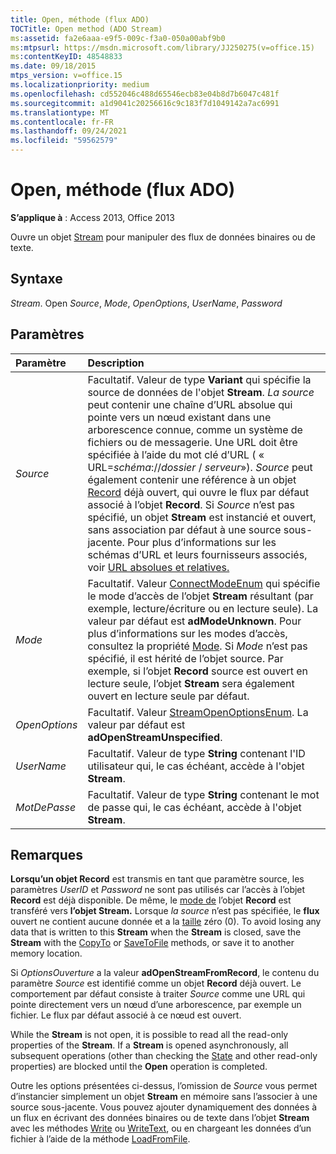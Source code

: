 ```yaml
---
title: Open, méthode (flux ADO)
TOCTitle: Open method (ADO Stream)
ms:assetid: fa2e6aaa-e9f5-009c-f3a0-050a00abf9b0
ms:mtpsurl: https://msdn.microsoft.com/library/JJ250275(v=office.15)
ms:contentKeyID: 48548833
ms.date: 09/18/2015
mtps_version: v=office.15
ms.localizationpriority: medium
ms.openlocfilehash: cd552046c488d65546ecb83e04b8d7b6047c481f
ms.sourcegitcommit: a1d9041c20256616c9c183f7d1049142a7ac6991
ms.translationtype: MT
ms.contentlocale: fr-FR
ms.lasthandoff: 09/24/2021
ms.locfileid: "59562579"
---
```

# <a name="open-method-ado-stream"></a>Open, méthode (flux ADO)


**S’applique à** : Access 2013, Office 2013


Ouvre un objet [Stream](stream-object-ado.md) pour manipuler des flux de données binaires ou de texte.

## <a name="syntax"></a>Syntaxe

*Stream*. Open *Source*, *Mode*, *OpenOptions*, *UserName*, *Password*

## <a name="parameters"></a>Paramètres

|Paramètre|Description|
|:--------|:----------|
|*Source* |Facultatif. Valeur de type **Variant** qui spécifie la source de données de l'objet **Stream**. *La source* peut contenir une chaîne d’URL absolue qui pointe vers un nœud existant dans une arborescence connue, comme un système de fichiers ou de messagerie. Une URL doit être spécifiée à l’aide du mot clé d’URL ( « URL=*schéma*://*dossier* / *serveur*»). *Source* peut également contenir une référence à un objet [Record](record-object-ado.md) déjà ouvert, qui ouvre le flux par défaut associé à l’objet **Record**. Si *Source* n’est pas spécifié, un objet **Stream** est instancié et ouvert, sans association par défaut à une source sous-jacente. Pour plus d’informations sur les schémas d’URL et leurs fournisseurs associés, voir [URL absolues et relatives.](absolute-and-relative-urls.md)|
|*Mode* |Facultatif. Valeur [ConnectModeEnum](connectmodeenum.md) qui spécifie le mode d’accès de l’objet **Stream** résultant (par exemple, lecture/écriture ou en lecture seule). La valeur par défaut est **adModeUnknown**. Pour plus d’informations sur les modes d’accès, consultez la propriété [Mode](mode-property-ado.md). Si *Mode* n’est pas spécifié, il est hérité de l’objet source. Par exemple, si l’objet **Record** source est ouvert en lecture seule, l’objet **Stream** sera également ouvert en lecture seule par défaut.|
|*OpenOptions* |Facultatif. Valeur [StreamOpenOptionsEnum](streamopenoptionsenum.md). La valeur par défaut est **adOpenStreamUnspecified**.|
|*UserName* |Facultatif. Valeur de type **String** contenant l'ID utilisateur qui, le cas échéant, accède à l'objet **Stream**.|
|*MotDePasse* |Facultatif. Valeur de type **String** contenant le mot de passe qui, le cas échéant, accède à l'objet **Stream**.|

## <a name="remarks"></a>Remarques

**Lorsqu’un objet Record** est transmis en tant que paramètre source, les paramètres *UserID* et *Password* ne sont pas utilisés car l’accès à l’objet **Record** est déjà disponible. De même, le [mode de](mode-property-ado.md) l’objet **Record** est transféré vers **l’objet Stream.** Lorsque *la source* n’est pas spécifiée, le **flux** ouvert ne contient aucune donnée et a la [taille](https://docs.microsoft.com/office/vba/access/concepts/miscellaneous/size-property-ado-stream) zéro (0). To avoid losing any data that is written to this **Stream** when the **Stream** is closed, save the **Stream** with the [CopyTo](copyto-method-ado.md) or [SaveToFile](savetofile-method-ado.md) methods, or save it to another memory location.

Si *OptionsOuverture* a la valeur **adOpenStreamFromRecord**, le contenu du paramètre *Source* est identifié comme un objet **Record** déjà ouvert. Le comportement par défaut consiste à traiter *Source* comme une URL qui pointe directement vers un nœud d’une arborescence, par exemple un fichier. Le flux par défaut associé à ce nœud est ouvert.

While the **Stream** is not open, it is possible to read all the read-only properties of the **Stream**. If a **Stream** is opened asynchronously, all subsequent operations (other than checking the [State](state-property-ado.md) and other read-only properties) are blocked until the **Open** operation is completed.

Outre les options présentées ci-dessus, l’omission de *Source* vous permet d’instancier simplement un objet **Stream** en mémoire sans l’associer à une source sous-jacente. Vous pouvez ajouter dynamiquement des données à un flux en écrivant des données binaires ou de texte dans l’objet **Stream** avec les méthodes [Write](write-method-ado.md) ou [WriteText](writetext-method-ado.md), ou en chargeant les données d’un fichier à l’aide de la méthode [LoadFromFile](loadfromfile-method-ado.md).

